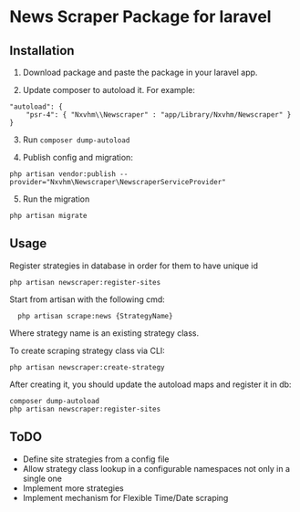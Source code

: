 # News Scraper Package for laravel

## Installation

1. Download package and paste the package in your laravel app.

2. Update composer to autoload it. For example:
```
"autoload": {
    "psr-4": { "Nxvhm\\Newscraper" : "app/Library/Nxvhm/Newscraper" }
}
```
3. Run ``composer dump-autoload``

4. Publish config and migration:
```
php artisan vendor:publish --provider="Nxvhm\Newscraper\NewscraperServiceProvider"
```
5. Run the migration
```
php artisan migrate
```


## Usage
Register strategies in database in order for them to have unique id
```
php artisan newscraper:register-sites
```

Start from artisan with the following cmd:               
```
  php artisan scrape:news {StrategyName}
```
Where strategy name is an existing strategy class.                         

To create scraping strategy class via CLI:
```
php artisan newscraper:create-strategy
```
After creating it, you should update the autoload maps and register it in db:
```
composer dump-autoload
php artisan newscraper:register-sites
```

## ToDO

* Define site strategies from a config file
* Allow strategy class lookup in a configurable namespaces not only in a single one 
* Implement more strategies
* Implement mechanism for Flexible Time/Date scraping 
